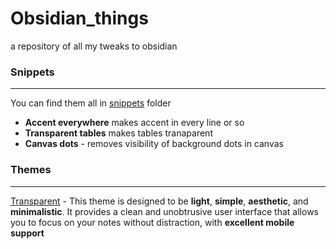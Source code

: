 # Obsidian_things
a repository of all my tweaks to obsidian

### Snippets
****

You can find them all in [snippets](https://github.com/Oczko24/Obsidian_things/tree/main/css_snippets) folder

- **Accent everywhere** makes accent in every line or so
- **Transparent tables** makes tables tranaparent 
- **Canvas dots** - removes visibility of background dots in canvas

### Themes 
****

[Transparent](https://github.com/Oczko24/Obsidian-transparent) - This theme is designed to be **light**, **simple**, **aesthetic**, and **minimalistic**. It provides a clean and unobtrusive user interface that allows you to focus on your notes without distraction, with **excellent mobile support**
